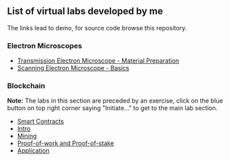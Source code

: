 ## List of virtual labs developed by me

The links lead to demo, for source code browse this repository.


### Electron Microscopes
  * [Transmission Electron Microscope - Material Preparation](https://xxxzeus.github.io/virtual-labs/tem-material-analysis/)
  * [Scanning Electron Microscope - Basics](https://xxxzeus.github.io/virtual-labs/sem-basics/)

### Blockchain
**Note:** The labs in this section are preceded by an exercise, click on the blue button on top right corner saying "Initiate..." to get to the main lab section.
* [Smart Contracts](https://xxxzeus.github.io/virtual-labs/blockchain-smart-contracts/)
* [Intro](https://xxxzeus.github.io/virtual-labs/blockchain-intro/)
* [Mining](https://xxxzeus.github.io/virtual-labs/blockchain-mining/)
* [Proof-of-work and Proof-of-stake](https://xxxzeus.github.io/virtual-labs/blockchain-pow-pos/)
* [Application](https://xxxzeus.github.io/virtual-labs/blockchain-application/)
